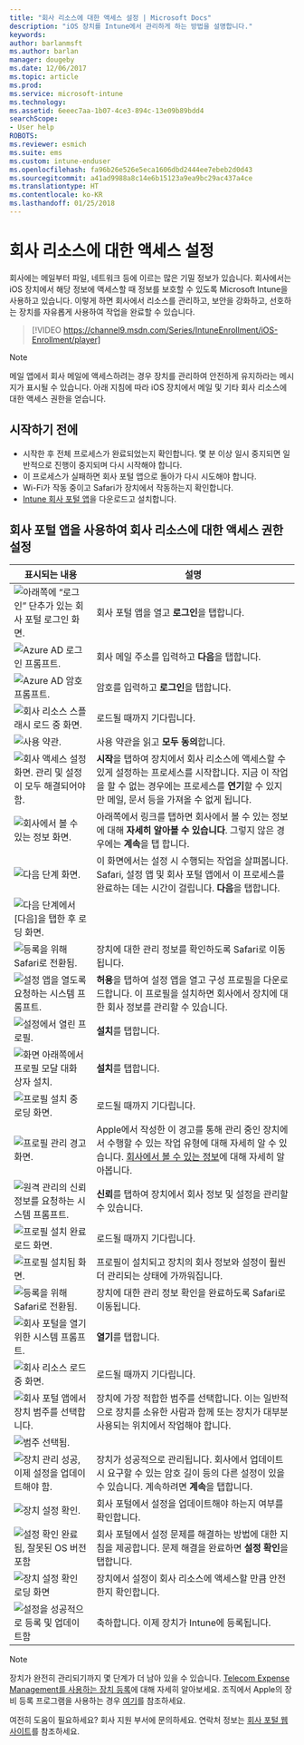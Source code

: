 ```yaml
---
title: "회사 리소스에 대한 액세스 설정 | Microsoft Docs"
description: "iOS 장치를 Intune에서 관리하게 하는 방법을 설명합니다."
keywords: 
author: barlanmsft
ms.author: barlan
manager: dougeby
ms.date: 12/06/2017
ms.topic: article
ms.prod: 
ms.service: microsoft-intune
ms.technology: 
ms.assetid: 6eeec7aa-1b07-4ce3-894c-13e09b89bdd4
searchScope:
- User help
ROBOTS: 
ms.reviewer: esmich
ms.suite: ems
ms.custom: intune-enduser
ms.openlocfilehash: fa96b26e526e5eca1606dbd2444ee7ebeb2d0d43
ms.sourcegitcommit: a41ad9988a8c14e6b15123a9ea9bc29ac437a4ce
ms.translationtype: HT
ms.contentlocale: ko-KR
ms.lasthandoff: 01/25/2018
---
```

# <a name="set-up-access-to-your-company-resources"></a>회사 리소스에 대한 액세스 설정

회사에는 메일부터 파일, 네트워크 등에 이르는 많은 기밀 정보가 있습니다. 회사에서는 iOS 장치에서 해당 정보에 액세스할 때 정보를 보호할 수 있도록 Microsoft Intune을 사용하고 있습니다. 이렇게 하면 회사에서 리소스를 관리하고, 보안을 강화하고, 선호하는 장치를 자유롭게 사용하여 작업을 완료할 수 있습니다.

> [!VIDEO https://channel9.msdn.com/Series/IntuneEnrollment/iOS-Enrollment/player]

> [!NOTE]
> 메일 앱에서 회사 메일에 액세스하려는 경우 장치를 관리하여 안전하게 유지하라는 메시지가 표시될 수 있습니다. 아래 지침에 따라 iOS 장치에서 메일 및 기타 회사 리소스에 대한 액세스 권한을 얻습니다.

## <a name="before-you-start"></a>시작하기 전에

- 시작한 후 전체 프로세스가 완료되었는지 확인합니다. 몇 분 이상 일시 중지되면 일반적으로 진행이 중지되며 다시 시작해야 합니다.
- 이 프로세스가 실패하면 회사 포털 앱으로 돌아가 다시 시도해야 합니다.
- Wi-Fi가 작동 중이고 Safari가 장치에서 작동하는지 확인합니다.
- [Intune 회사 포털 앱](install-and-sign-in-to-the-intune-company-portal-app-ios.md)을 다운로드고 설치합니다.


## <a name="using-the-company-portal-app-to-set-up-access-to-company-resources"></a>회사 포털 앱을 사용하여 회사 리소스에 대한 액세스 권한 설정

|표시되는 내용|설명|
|---|---|
|![아래쪽에 “로그인” 단추가 있는 회사 포털 로그인 화면.](./media/ios-0-cp-enroll-1711.png)|회사 포털 앱을 열고 **로그인**을 탭합니다.|
|![Azure AD 로그인 프롬프트.](./media/ios-0a-cp-enroll-1711.png)|회사 메일 주소를 입력하고 **다음**을 탭합니다.|
|![Azure AD 암호 프롬프트.](./media/ios-0b-cp-enroll-1711.png)|암호를 입력하고 **로그인**을 탭합니다.|
|![회사 리소스 스플래시 로드 중 화면.](./media/ios-1-cp-enroll-1711.png)|로드될 때까지 기다립니다.|
|![사용 약관.](./media/ios-2-cp-enroll-1711.png)|사용 약관을 읽고 **모두 동의**합니다.|
|![회사 액세스 설정 화면. 관리 및 설정이 모두 해결되어야 함.](./media/ios-3-cp-enroll-1711.png)|**시작**을 탭하여 장치에서 회사 리소스에 액세스할 수 있게 설정하는 프로세스를 시작합니다. 지금 이 작업을 할 수 없는 경우에는 프로세스를 **연기**할 수 있지만 메일, 문서 등을 가져올 수 없게 됩니다.|
|![회사에서 볼 수 있는 정보 화면.](./media/ios-4-cp-enroll-1711.png)|아래쪽에서 링크를 탭하면 회사에서 볼 수 있는 정보에 대해 **자세히 알아볼 수 있습니다**. 그렇지 않은 경우에는 **계속**을 탭 합니다.|
|![다음 단계 화면.](./media/ios-5-cp-enroll-1711.png)|이 화면에서는 설정 시 수행되는 작업을 살펴봅니다. Safari, 설정 앱 및 회사 포털 앱에서 이 프로세스를 완료하는 데는 시간이 걸립니다. **다음**을 탭합니다.|
|![다음 단계에서 [다음]을 탭한 후 로딩 화면.](./media/ios-6-cp-enroll-1711.png)||
|![등록을 위해 Safari로 전환됨.](./media/ios-7-cp-enroll-1711.png)|장치에 대한 관리 정보를 확인하도록 Safari로 이동됩니다.|
|![설정 앱을 열도록 요청하는 시스템 프롬프트.](./media/ios-8-cp-enroll-1711.png)|**허용**을 탭하여 설정 앱을 열고 구성 프로필을 다운로드합니다. 이 프로필을 설치하면 회사에서 장치에 대한 회사 정보를 관리할 수 있습니다.|
|![설정에서 열린 프로필.](./media/ios-9-cp-enroll-1711.png)|**설치**를 탭합니다.|
|![화면 아래쪽에서 프로필 모달 대화 상자 설치.](./media/ios-10-cp-enroll-1711.png)|**설치**를 탭합니다.|
|![프로필 설치 중 로딩 화면.](./media/ios-11-cp-enroll-1711.png)|로드될 때까지 기다립니다.|
|![프로필 관리 경고 화면.](./media/ios-12-cp-enroll-1711.png)|Apple에서 작성한 이 경고를 통해 관리 중인 장치에서 수행할 수 있는 작업 유형에 대해 자세히 알 수 있습니다. [회사에서 볼 수 있는 정보](what-info-can-your-company-see-when-you-enroll-your-device-in-intune.md)에 대해 자세히 알아봅니다.|
|![원격 관리의 신뢰 정보를 요청하는 시스템 프롬프트.](./media/ios-13-cp-enroll-1711.png)|**신뢰**를 탭하여 장치에서 회사 정보 및 설정을 관리할 수 있습니다.|
|![프로필 설치 완료 로드 화면.](./media/ios-14-cp-enroll-1711.png)|로드될 때까지 기다립니다.|
|![프로필 설치됨 화면.](./media/ios-15-cp-enroll-1711.png)|프로필이 설치되고 장치의 회사 정보와 설정이 훨씬 더 관리되는 상태에 가까워집니다.|
|![등록을 위해 Safari로 전환됨.](./media/ios-16-cp-enroll-1711.png)|장치에 대한 관리 정보 확인을 완료하도록 Safari로 이동됩니다. |
|![회사 포털을 열기 위한 시스템 프롬프트.](./media/ios-17-cp-enroll-1711.png)|**열기**를 탭합니다.|
|![회사 리소스 로드 중 화면.](./media/ios-18-cp-enroll-1711.png)|로드될 때까지 기다립니다.|
|![회사 포털 앱에서 장치 범주를 선택합니다.](./media/ios-19-cp-enroll-1711.png)|장치에 가장 적합한 범주를 선택합니다. 이는 일반적으로 장치를 소유한 사람과 함께 또는 장치가 대부분 사용되는 위치에서 작업해야 합니다.|
|![범주 선택됨.](./media/ios-20-cp-enroll-1711.png)||
|![장치 관리 성공, 이제 설정을 업데이트해야 함.](./media/ios-21-cp-enroll-1711.png)|장치가 성공적으로 관리됩니다. 회사에서 업데이트 시 요구할 수 있는 암호 길이 등의 다른 설정이 있을 수 있습니다. 계속하려면 **계속**을 탭합니다.|
|![장치 설정 확인.](./media/ios-22-cp-enroll-1711.png)|회사 포털에서 설정을 업데이트해야 하는지 여부를 확인합니다.|
|![설정 확인 완료됨, 잘못된 OS 버전 포함](./media/ios-23-cp-enroll-1711.png)|회사 포털에서 설정 문제를 해결하는 방법에 대한 지침을 제공합니다. 문제 해결을 완료하면 **설정 확인**을 탭합니다.|
|![장치 설정 확인 로딩 화면](./media/ios-24-cp-enroll-1711.png)|장치에서 설정이 회사 리소스에 액세스할 만큼 안전한지 확인합니다.|
|![설정을 성공적으로 등록 및 업데이트함](./media/ios-25-cp-enroll-1711.png)|축하합니다. 이제 장치가 Intune에 등록됩니다.|

> [!Note]
> 장치가 완전히 관리되기까지 몇 단계가 더 남아 있을 수 있습니다. [Telecom Expense Management를 사용하는 장치 등록](enroll-your-device-with-telecom-expense-management-ios.md)에 대해 자세히 알아보세요. 조직에서 Apple의 장비 등록 프로그램을 사용하는 경우 [여기](enroll-your-device-dep-ios.md)를 참조하세요.

여전히 도움이 필요하세요? 회사 지원 부서에 문의하세요. 연락처 정보는 [회사 포털 웹 사이트](https://portal.manage.microsoft.com#HelpDeskDialog)를 참조하세요.
